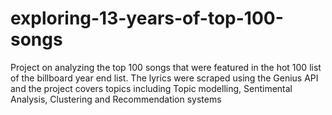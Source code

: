 # exploring-13-years-of-top-100-songs
Project on analyzing the top 100 songs that were featured in the hot 100 list of the billboard year end list. The lyrics were scraped using the Genius API and the project covers topics including Topic modelling, Sentimental Analysis, Clustering and Recommendation systems

